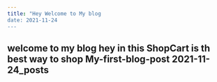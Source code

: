 ```yaml
---
title: "Hey Welcome to My blog
date: 2021-11-24
---
```

welcome to my blog
hey in this
ShopCart is th best way to shop
My-first-blog-post 2021-11-24_posts
---
